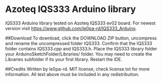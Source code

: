 # Azoteq IQS333 Arduino library
IQS333 Arduino library tested on Azoteq IQS333 ev02 board. For newest version visit https://www.github.com/le0pa-rd/IQS333_Arduino.

##Download
To download, click the DOWNLOAD ZIP button, uncompress and rename the uncompressed folder IQS333. Confirm that the IQS333 folder contains IQS333.cpp and IQS333.h. Place the IQS333 library folder your ArduinoSketchFolder/Libraries/ folder. You may need to create the Libraries subfolder if its your first library. Restart the IDE.

##Credits
Written by le0pa-rd. MIT license, check license.txt for more information. All text above must be included in any redistribution.